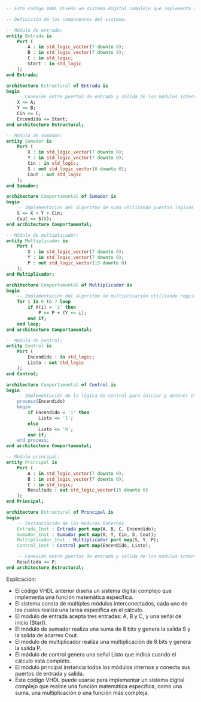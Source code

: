 ```vhdl
-- Este código VHDL diseña un sistema digital complejo que implementa una función matemática específica. El sistema consta de múltiples módulos interconectados, cada uno de los cuales realiza una tarea específica en el cálculo.

-- Definición de los componentes del sistema:

-- Módulo de entrada:
entity Entrada is
    Port (
        A : in std_logic_vector(7 downto 0);
        B : in std_logic_vector(7 downto 0);
        C : in std_logic;
        Start : in std_logic
    );
end Entrada;

architecture Estructural of Entrada is
begin
    -- Conexión entre puertos de entrada y salida de los módulos internos
    X <= A;
    Y <= B;
    Cin <= C;
    Encendido <= Start;
end architecture Estructural;

-- Módulo de sumador:
entity Sumador is
    Port (
        X : in std_logic_vector(7 downto 0);
        Y : in std_logic_vector(7 downto 0);
        Cin : in std_logic;
        S : out std_logic_vector(8 downto 0);
        Cout : out std_logic
    );
end Sumador;

architecture Comportamental of Sumador is
begin
    -- Implementación del algoritmo de suma utilizando puertas lógicas
    S <= X + Y + Cin;
    Cout <= S(8);
end architecture Comportamental;

-- Módulo de multiplicador:
entity Multiplicador is
    Port (
        X : in std_logic_vector(7 downto 0);
        Y : in std_logic_vector(7 downto 0);
        P : out std_logic_vector(15 downto 0)
    );
end Multiplicador;

architecture Comportamental of Multiplicador is
begin
    -- Implementación del algoritmo de multiplicación utilizando registros de desplazamiento y suma
    for i in 0 to 7 loop
        if X(i) = '1' then
            P <= P + (Y << i);
        end if;
    end loop;
end architecture Comportamental;

-- Módulo de control:
entity Control is
    Port (
        Encendido : in std_logic;
        Listo : out std_logic
    );
end Control;

architecture Comportamental of Control is
begin
    -- Implementación de la lógica de control para iniciar y detener el cálculo
    process(Encendido)
    begin
        if Encendido = '1' then
            Listo <= '1';
        else
            Listo <= '0';
        end if;
    end process;
end architecture Comportamental;

-- Módulo principal:
entity Principal is
    Port (
        A : in std_logic_vector(7 downto 0);
        B : in std_logic_vector(7 downto 0);
        C : in std_logic;
        Resultado : out std_logic_vector(15 downto 0)
    );
end Principal;

architecture Estructural of Principal is
begin
    -- Instanciación de los módulos internos
    Entrada_Inst : Entrada port map(A, B, C, Encendido);
    Sumador_Inst : Sumador port map(X, Y, Cin, S, Cout);
    Multiplicador_Inst : Multiplicador port map(S, Y, P);
    Control_Inst : Control port map(Encendido, Listo);

    -- Conexión entre puertos de entrada y salida de los módulos internos
    Resultado <= P;
end architecture Estructural;
```

Explicación:

* El código VHDL anterior diseña un sistema digital complejo que implementa una función matemática específica.
* El sistema consta de múltiples módulos interconectados, cada uno de los cuales realiza una tarea específica en el cálculo.
* El módulo de entrada acepta tres entradas: A, B y C, y una señal de inicio (Start).
* El módulo de sumador realiza una suma de 8 bits y genera la salida S y la salida de acarreo Cout.
* El módulo de multiplicador realiza una multiplicación de 8 bits y genera la salida P.
* El módulo de control genera una señal Listo que indica cuando el cálculo está completo.
* El módulo principal instancia todos los módulos internos y conecta sus puertos de entrada y salida.
* Este código VHDL puede usarse para implementar un sistema digital complejo que realice una función matemática específica, como una suma, una multiplicación o una función más compleja.